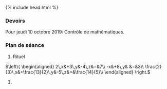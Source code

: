 {% include head.html %}

### Devoirs

Pour jeudi 10 octobre 2019: Contrôle de mathématiques.

### Plan de séance

1. Rituel 

$\left\{
      \begin{aligned}
        2\,x&+3\,y&-4\,z&=&7\\
        -x&+8\,y&   &=&3\\
        \frac{2}{3}\,x&+\frac{13}{2}\,y&-5\,z&=&\frac{14}{5}\\
      \end{aligned}
    \right.$


1.
